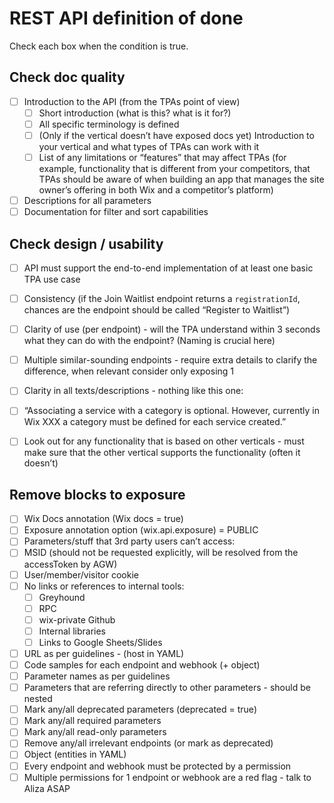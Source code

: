 # REST API definition of done

Check each box when the condition is true.

## Check doc quality

 - [ ] Introduction to the API (from the TPAs point of view)
   - [ ] Short introduction (what is this? what is it for?)
   - [ ]  All specific terminology is defined
   - [ ] (Only if the vertical doesn’t have exposed docs yet) Introduction to your vertical and what types of TPAs can work with it
   - [ ] List of any limitations or “features” that may affect TPAs (for example, functionality that is different from your competitors, that TPAs should be aware of when building an app that manages the site owner’s offering in both Wix and a competitor’s platform)
- [ ] Descriptions for all parameters
- [ ] Documentation for filter and sort capabilities

## Check design / usability 

- [ ] API must support the end-to-end implementation of at least one basic TPA use case
- [ ] Consistency (if the Join Waitlist endpoint returns a `registrationId`, chances are the endpoint should be called “Register to Waitlist”)
- [ ] Clarity of use (per endpoint) - will the TPA understand within 3 seconds what they can do with the endpoint? (Naming is crucial here)
- [ ] Multiple similar-sounding endpoints - require extra details to clarify the difference, when relevant consider only exposing 1
- [ ] Clarity in all texts/descriptions - nothing like this one:
- [ ] “Associating a service with a category is optional. However, currently in Wix XXX a category must be defined for each service created.”
- [ ] Look out for any functionality that is based on other verticals - must make sure that the other vertical supports the functionality (often it doesn’t)


## Remove blocks to exposure

- [ ] Wix Docs annotation (Wix docs = true)
 - [ ] Exposure annotation option (wix.api.exposure) = PUBLIC
 - [ ] Parameters/stuff that 3rd party users can’t access:
 - [ ] MSID (should not be requested explicitly, will be resolved from the accessToken by AGW)
 - [ ] User/member/visitor cookie 
 - [ ] No links or references to internal tools: 
   - [ ] Greyhound 	
   - [ ] RPC 
   - [ ] wix-private Github
   - [ ] Internal libraries
   - [ ] Links to Google Sheets/Slides
 - [ ] URL as per guidelines - (host in YAML)
 - [ ] Code samples for each endpoint and webhook (+ object)
 - [ ] Parameter names as per guidelines
 - [ ] Parameters that are referring directly to other parameters - should be nested
 - [ ] Mark any/all deprecated parameters (deprecated = true)
 - [ ] Mark any/all required parameters
 - [ ] Mark any/all read-only parameters
 - [ ] Remove any/all irrelevant endpoints (or mark as deprecated)
 - [ ] Object (entities in YAML)
 - [ ] Every endpoint and webhook must be protected by a permission
 - [ ] Multiple permissions for 1 endpoint or webhook are a red flag - talk to Aliza ASAP
